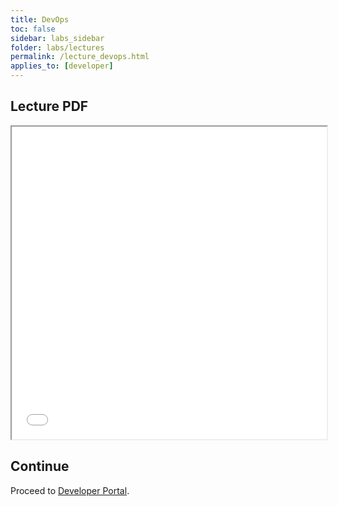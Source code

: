 ```yaml
---
title: DevOps
toc: false
sidebar: labs_sidebar
folder: labs/lectures
permalink: /lecture_devops.html
applies_to: [developer]
---
```


## Lecture PDF

 <iframe style="overflow:hidden;height:500;width:100%" height="500" width="100%" src="/assets/lectures/Lecture-DevOps-2.pdf"> </iframe>


## Continue

Proceed to [Developer Portal](lab9_overview.html).